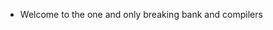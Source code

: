 - Welcome to the one and only breaking bank and compilers
 

<!---
okanis/okanis is a ✨ special ✨ repository because its `README.md` (this file) appears on your GitHub profile.
You can click the Preview link to take a look at your changes.
--->
